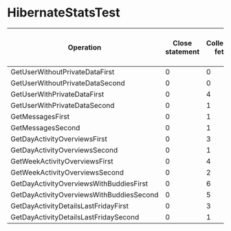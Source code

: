 # HibernateStatsTest

| Operation| Close statement| Collection fetch| Collection load| Collection recreate| Collection remove| Collection update| Connect| Entity delete| Entity fetch| Entity insert| Entity load| Entity update| Flush| Optimistic failure| Prepare statement| Query cache hit| Query cache miss| Query cache put| Query execution| Query execution max time| Second level cache hit| Second level cache miss| Second level cache put| Session close| Session open| Successful transaction| Transaction
| ---| ---| ---| ---| ---| ---| ---| ---| ---| ---| ---| ---| ---| ---| ---| ---| ---| ---| ---| ---| ---| ---| ---| ---| ---| ---| ---| ---
| GetUserWithoutPrivateDataFirst| 0| 0| 0| 0| 0| 0| 1| 0| 0| 0| 1| 0| 1| 0| 1| 0| 0| 0| 0| 0| 0| 0| 0| 3| 3| 1| 1
| GetUserWithoutPrivateDataSecond| 0| 0| 0| 0| 0| 0| 1| 0| 0| 0| 1| 0| 1| 0| 1| 0| 0| 0| 0| 0| 0| 0| 0| 2| 2| 1| 1
| GetUserWithPrivateDataFirst| 0| 4| 8| 0| 0| 0| 1| 0| 23| 0| 57| 0| 3| 0| 31| 0| 0| 0| 3| 1| 0| 0| 0| 2| 2| 3| 3
| GetUserWithPrivateDataSecond| 0| 1| 5| 0| 0| 0| 1| 0| 2| 0| 33| 0| 3| 0| 7| 0| 0| 0| 3| 0| 0| 0| 0| 2| 2| 3| 3
| GetMessagesFirst| 0| 1| 5| 0| 0| 0| 1| 0| 7| 0| 102| 0| 4| 0| 21| 0| 0| 0| 10| 16| 0| 0| 0| 2| 2| 6| 6
| GetMessagesSecond| 0| 1| 5| 0| 0| 0| 1| 0| 7| 0| 102| 0| 4| 0| 21| 0| 0| 0| 10| 16| 0| 0| 0| 2| 2| 6| 6
| GetDayActivityOverviewsFirst| 0| 3| 6| 0| 0| 0| 1| 0| 2| 0| 29| 0| 2| 0| 8| 0| 0| 0| 1| 0| 0| 0| 0| 2| 2| 2| 2
| GetDayActivityOverviewsSecond| 0| 1| 5| 0| 0| 0| 1| 0| 3| 0| 26| 0| 2| 0| 6| 0| 0| 0| 1| 1| 0| 0| 0| 2| 2| 2| 2
| GetWeekActivityOverviewsFirst| 0| 4| 18| 0| 0| 0| 1| 0| 2| 0| 73| 0| 2| 0| 9| 0| 0| 0| 1| 0| 0| 0| 0| 2| 2| 2| 2
| GetWeekActivityOverviewsSecond| 0| 2| 16| 0| 0| 0| 1| 0| 3| 0| 69| 0| 2| 0| 7| 0| 0| 0| 1| 1| 0| 0| 0| 2| 2| 2| 2
| GetDayActivityOverviewsWithBuddiesFirst| 0| 6| 46| 0| 0| 0| 1| 0| 3| 0| 230| 0| 3| 0| 20| 0| 0| 0| 10| 1| 0| 0| 0| 2| 2| 3| 3
| GetDayActivityOverviewsWithBuddiesSecond| 0| 5| 45| 0| 0| 0| 1| 0| 2| 0| 229| 0| 3| 0| 18| 0| 0| 0| 10| 1| 0| 0| 0| 2| 2| 3| 3
| GetDayActivityDetailsLastFridayFirst| 0| 3| 4| 0| 0| 0| 1| 0| 2| 0| 22| 0| 2| 0| 8| 0| 0| 0| 1| 0| 0| 0| 0| 2| 2| 2| 2
| GetDayActivityDetailsLastFridaySecond| 0| 1| 2| 0| 0| 0| 1| 0| 2| 0| 16| 0| 2| 0| 5| 0| 0| 0| 1| 0| 0| 0| 0| 2| 2| 2| 2

